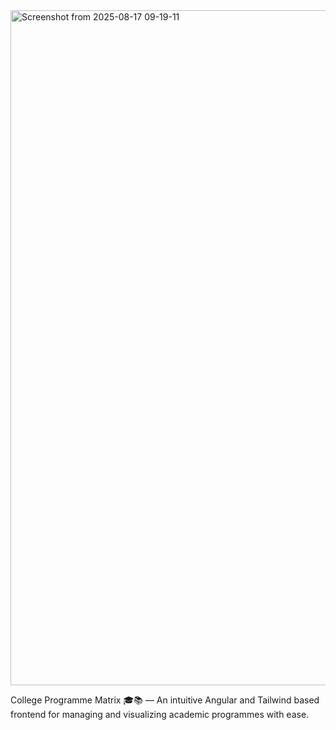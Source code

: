 <img width="1920" height="1080" alt="Screenshot from 2025-08-17 09-19-11" src="https://github.com/user-attachments/assets/918363e0-c4f9-4717-beba-092becbee257" />


College Programme Matrix 🎓📚 — An intuitive Angular and Tailwind based frontend for managing and visualizing academic programmes with ease.
